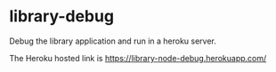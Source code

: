 # library-debug
Debug the library application and run in a heroku server. 

The Heroku hosted link is https://library-node-debug.herokuapp.com/
